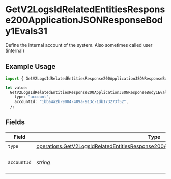 # GetV2LogsIdRelatedEntitiesResponse200ApplicationJSONResponseBody1Evals31

Define the internal account of the system. Also sometimes called user (internal)

## Example Usage

```typescript
import { GetV2LogsIdRelatedEntitiesResponse200ApplicationJSONResponseBody1Evals31 } from "orq-poc-typescript-multi-env-version/models/operations";

let value:
  GetV2LogsIdRelatedEntitiesResponse200ApplicationJSONResponseBody1Evals31 = {
    type: "account",
    accountId: "1bba4a2b-9084-489a-913c-1db173273f52",
  };
```

## Fields

| Field                                                                                                                                                                                            | Type                                                                                                                                                                                             | Required                                                                                                                                                                                         | Description                                                                                                                                                                                      |
| ------------------------------------------------------------------------------------------------------------------------------------------------------------------------------------------------ | ------------------------------------------------------------------------------------------------------------------------------------------------------------------------------------------------ | ------------------------------------------------------------------------------------------------------------------------------------------------------------------------------------------------ | ------------------------------------------------------------------------------------------------------------------------------------------------------------------------------------------------ |
| `type`                                                                                                                                                                                           | [operations.GetV2LogsIdRelatedEntitiesResponse200ApplicationJSONResponseBody1Evals3Type](../../models/operations/getv2logsidrelatedentitiesresponse200applicationjsonresponsebody1evals3type.md) | :heavy_check_mark:                                                                                                                                                                               | N/A                                                                                                                                                                                              |
| `accountId`                                                                                                                                                                                      | *string*                                                                                                                                                                                         | :heavy_check_mark:                                                                                                                                                                               | The id of the resource                                                                                                                                                                           |